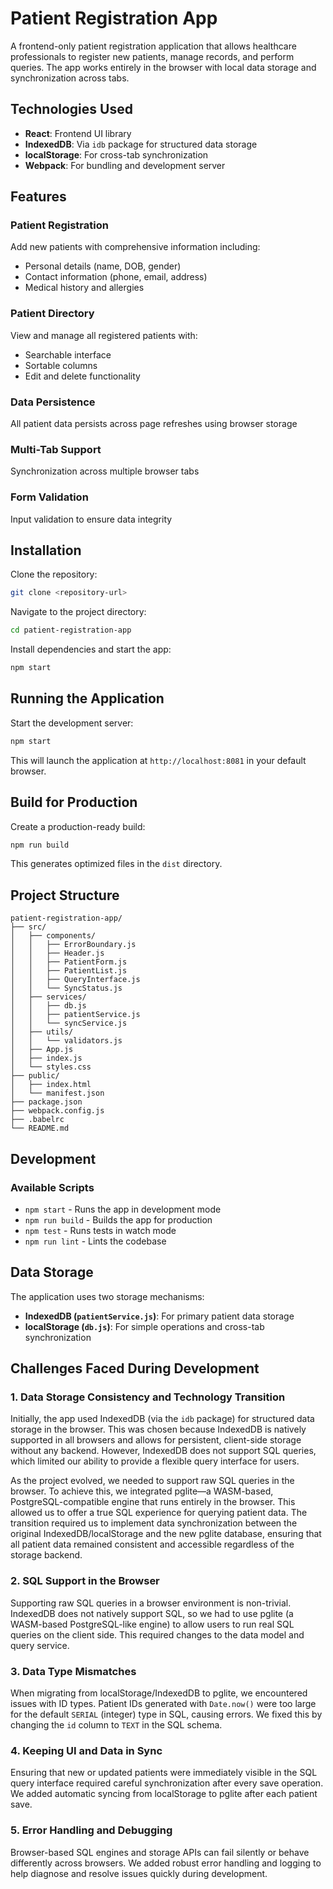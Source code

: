 # Patient Registration App

A frontend-only patient registration application that allows healthcare professionals to register new patients, manage records, and perform queries. The app works entirely in the browser with local data storage and synchronization across tabs.

## Technologies Used

- **React**: Frontend UI library  
- **IndexedDB**: Via `idb` package for structured data storage  
- **localStorage**: For cross-tab synchronization  
- **Webpack**: For bundling and development server  

## Features

### Patient Registration
Add new patients with comprehensive information including:
- Personal details (name, DOB, gender)
- Contact information (phone, email, address)
- Medical history and allergies

### Patient Directory
View and manage all registered patients with:
- Searchable interface
- Sortable columns
- Edit and delete functionality

### Data Persistence
All patient data persists across page refreshes using browser storage

### Multi-Tab Support
Synchronization across multiple browser tabs

### Form Validation
Input validation to ensure data integrity

## Installation

Clone the repository:
```bash
git clone <repository-url>
```

Navigate to the project directory:
```bash
cd patient-registration-app
```

Install dependencies and start the app:
```bash
npm start
```

## Running the Application

Start the development server:
```bash
npm start
```

This will launch the application at `http://localhost:8081` in your default browser.

## Build for Production

Create a production-ready build:
```bash
npm run build
```

This generates optimized files in the `dist` directory.

## Project Structure

```
patient-registration-app/
├── src/
│   ├── components/
│   │   ├── ErrorBoundary.js
│   │   ├── Header.js
│   │   ├── PatientForm.js
│   │   ├── PatientList.js
│   │   ├── QueryInterface.js
│   │   └── SyncStatus.js
│   ├── services/
│   │   ├── db.js
│   │   ├── patientService.js
│   │   └── syncService.js
│   ├── utils/
│   │   └── validators.js
│   ├── App.js
│   ├── index.js
│   └── styles.css
├── public/
│   ├── index.html
│   └── manifest.json
├── package.json
├── webpack.config.js
├── .babelrc
└── README.md
```

## Development

### Available Scripts

- `npm start` - Runs the app in development mode  
- `npm run build` - Builds the app for production  
- `npm test` - Runs tests in watch mode  
- `npm run lint` - Lints the codebase  

## Data Storage

The application uses two storage mechanisms:
- **IndexedDB (`patientService.js`)**: For primary patient data storage  
- **localStorage (`db.js`)**: For simple operations and cross-tab synchronization

## Challenges Faced During Development

### 1. Data Storage Consistency and Technology Transition
Initially, the app used IndexedDB (via the `idb` package) for structured data storage in the browser. This was chosen because IndexedDB is natively supported in all browsers and allows for persistent, client-side storage without any backend. However, IndexedDB does not support SQL queries, which limited our ability to provide a flexible query interface for users.

As the project evolved, we needed to support raw SQL queries in the browser. To achieve this, we integrated pglite—a WASM-based, PostgreSQL-compatible engine that runs entirely in the browser. This allowed us to offer a true SQL experience for querying patient data. The transition required us to implement data synchronization between the original IndexedDB/localStorage and the new pglite database, ensuring that all patient data remained consistent and accessible regardless of the storage backend.

### 2. SQL Support in the Browser
Supporting raw SQL queries in a browser environment is non-trivial. IndexedDB does not natively support SQL, so we had to use pglite (a WASM-based PostgreSQL-like engine) to allow users to run real SQL queries on the client side. This required changes to the data model and query service.

### 3. Data Type Mismatches
When migrating from localStorage/IndexedDB to pglite, we encountered issues with ID types. Patient IDs generated with `Date.now()` were too large for the default `SERIAL` (integer) type in SQL, causing errors. We fixed this by changing the `id` column to `TEXT` in the SQL schema.

### 4. Keeping UI and Data in Sync
Ensuring that new or updated patients were immediately visible in the SQL query interface required careful synchronization after every save operation. We added automatic syncing from localStorage to pglite after each patient save.

### 5. Error Handling and Debugging
Browser-based SQL engines and storage APIs can fail silently or behave differently across browsers. We added robust error handling and logging to help diagnose and resolve issues quickly during development.


